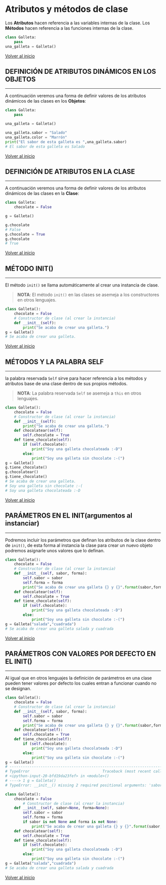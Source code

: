 # Atributos y métodos de clase

Los **Atributos** hacen referencia a las variables internas de la clase.
Los **Métodos** hacen referencia a las funciones internas de la clase.

```python
class Galleta:
    pass
​una_galleta = Galleta()
```

[Volver al inicio](#-atributos-y-métodos-de-clase)

## DEFINICIÓN DE ATRIBUTOS DINÁMICOS EN LOS OBJETOS

---------------------------------------------------------------------------

A continuación veremos una forma de definir valores de los atributos dinámicos de las clases en los **Objetos**:

```python
class Galleta:
    pass

​una_galleta = Galleta()

una_galleta.sabor = "Salado"
una_galleta.color = "Marrón"
print("El sabor de esta galleta es ",una_galleta.sabor)
# El sabor de esta galleta es Salado
```

[Volver al inicio](#-atributos-y-métodos-de-clase)

## DEFINICIÓN DE ATRIBUTOS EN LA CLASE

---------------------------------------------------------------------------

A continuación veremos una forma de definir valores de los atributos dinámicos de las clases en la **Clase**:

```python
class Galleta:
    chocolate = False

​g = Galleta()

g.chocolate
# False
g.chocolate = True
g.chocolate
# True
```

[Volver al inicio](#-atributos-y-métodos-de-clase)

## MÉTODO INIT()

---------------------------------------------------------------------------

El método `init()` se llama automáticamente al crear una instancia de clase.

> **NOTA**: El método `init()` en las clases se asemeja a los constructores en otros lenguajes.

```python
class Galleta():
    chocolate = False
    # Constructor de clase (al crear la instancia)
    def __init__(self):
        print("Se acaba de crear una galleta.")
g = Galleta()
# Se acaba de crear una galleta.
```

[Volver al inicio](#-atributos-y-métodos-de-clase)

## MÉTODOS Y LA PALABRA SELF

---------------------------------------------------------------------------

la palabra reservada `Self` sirve para hacer referencia a los métodos y atributos base de una clase dentro de sus propios métodos.

> **NOTA**: La palabra reservada `Self` se asemeja a `this` en otros lenguajes.

```python
class Galleta():
    chocolate = False
    # Constructor de clase (al crear la instancia)
    def __init__(self):
        print("Se acaba de crear una galleta.")
    def chocolatear(self):
        self.chocolate = True
    def tiene_chocolate(self):
        if (self.chocolate):
            print("Soy una galleta chocolateada :-D")
        else:
            print("Soy una galleta sin chocolate :-(")
g = Galleta()
g.tiene_chocolate()
g.chocolatear()
g.tiene_chocolate()
# Se acaba de crear una galleta.
# Soy una galleta sin chocolate :-(
# Soy una galleta chocolateada :-D
```

[Volver al inicio](#-atributos-y-métodos-de-clase)

## PARÁMETROS EN EL INIT(argumentos al instanciar)

---------------------------------------------------------------------------

Podremos incluir los parámetros que definan los atributos de la clase dentro de `init()`, de esta forma al instancia la clase para crear un nuevo objeto podremos asignarle unos valores que lo definan.

```python
class Galleta():
    chocolate = False
    # Constructor de clase (al crear la instancia)
    def __init__(self, sabor, forma):
        self.sabor = sabor
        self.forma = forma
        print("Se acaba de crear una galleta {} y {}".format(sabor,forma))
    def chocolatear(self):
        self.chocolate = True
    def tiene_chocolate(self):
        if (self.chocolate):
            print("Soy una galleta chocolateada :-D")
        else:
            print("Soy una galleta sin chocolate :-(")
g = Galleta("salada","cuadrada")
# Se acaba de crear una galleta salada y cuadrada
```

[Volver al inicio](#-atributos-y-métodos-de-clase)

## PARÁMETROS CON VALORES POR DEFECTO EN EL INIT()

---------------------------------------------------------------------------

Al igual que en otros lenguajes la definición de parámetros en una clase pueden tener valores por defecto los cuales entran a funcionar cuando no se designan.

```python
class Galleta():
    chocolate = False    
    # Constructor de clase (al crear la instancia)
    def __init__(self, sabor, forma):
        self.sabor = sabor
        self.forma = forma
        print("Se acaba de crear una galleta {} y {}".format(sabor,forma))
    def chocolatear(self):
        self.chocolate = True
    def tiene_chocolate(self):
        if (self.chocolate):
            print("Soy una galleta chocolateada :-D")
        else:
            print("Soy una galleta sin chocolate :-(")
g = Galleta()
# ---------------------------------------------------------------------------
# TypeError                                 Traceback (most recent call last)
# <ipython-input-20-bfd19da23fef> in <module>()
# ----> 1 g = Galleta()
# TypeError: __init__() missing 2 required positional arguments: 'sabor' and 'color'
```
```python
class Galleta():
    chocolate = False
        # Constructor de clase (al crear la instancia)
    def __init__(self, sabor=None, forma=None):
        self.sabor = sabor
        self.forma = forma
        if sabor is not None and forma is not None:
            print("Se acaba de crear una galleta {} y {}".format(sabor,forma))
    def chocolatear(self):
        self.chocolate = True
    def tiene_chocolate(self):
        if (self.chocolate):
            print("Soy una galleta chocolateada :-D")
        else:
            print("Soy una galleta sin chocolate :-(")
g = Galleta("salada","cuadrada")
# Se acaba de crear una galleta salada y cuadrada
```

[Volver al inicio](#-atributos-y-métodos-de-clase)